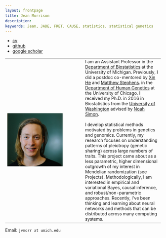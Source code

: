 ```yaml
---
layout: frontpage
title: Jean Morrison
description: 
keywords: Jean, JADE, FRET, CAUSE, statistics, statistical genetics
---
```


<div class="navbar">
  <div class="navbar-inner">
      <ul class="nav">
          <li><a href="{{ BASE_PATH }}/assets/cv-jean.pdf">cv</a></li>
          <li><a href="https://github.com/jean997">github</a></li>
	  <li><a href="https://scholar.google.com/citations?hl=en&user=r6fNZ6cAAAAJ">google scholar</a></li>
      </ul>
  </div>
</div>

<!--style> .equal-width td {   width: 50%; } </style--> 
<table class="wide">
<tr>
  <td class="left" width="50%">
	<img src="pages/pics/Jean-5.png" style="width: 75%" alt="Me!" title = "profile picture"/>
   </td>
  <td class="left">
  I am an Assistant Professor in the <a href="https://sph.umich.edu/biostat/">Department of Biostatistics</a> at the University of Michigan. Previously, I did a postdoc 
 	co-mentored by <a href="http://xinhelab.org">Xin He</a> and <a href="http://stephenslab.uchicago.edu">Matthew Stephens</a>.
  in the <a href="http://www.genes.uchicago.edu">Department of 
	Human Genetics</a> at the University of Chicago.
   I received my Ph.D. in 2016 in Biostatistics from the <a href="https://www.biostat.washington.edu">University of Washington</a>
  	advised by <a href="http://www.faculty.washington.edu/nrsimon/">Noah Simon</a>.
 <br>
   <br> I develop statistical methods motivated by problems in genetics and genomics. Currently, my research focuses on understanding patterns of pleiotropy (genetic sharing) across large numbers of traits. 
  This project came about as a less parametric, higher dimensional outgrowth of my interest in Mendelian randomization (see Projects). Methodologically, I am interested in empirical and variational Bayes, causal inference, and robust/non-parametric approaches. Recently, I've been thinking and learning about neural networks and methods that can be distributed across many computing systems. 
  </td>

</tr>
</table>

<div class="container">
  <div id = "hide_email">
	Email: <code>jvmorr at umich.edu</code><br/>
  </div>
</div>
